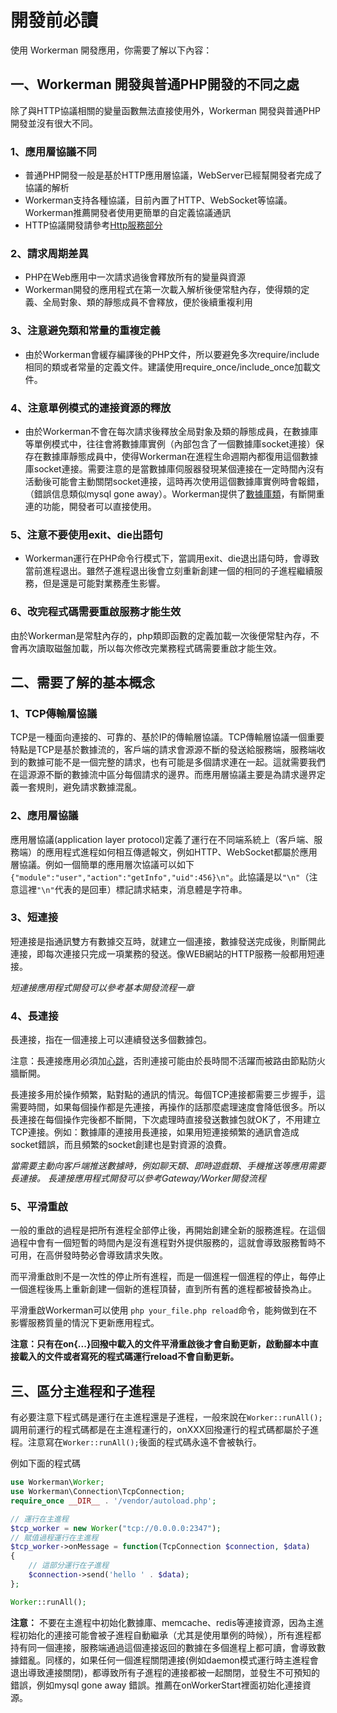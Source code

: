 # 開發前必讀

使用 Workerman 開發應用，你需要了解以下內容：

## 一、Workerman 開發與普通PHP開發的不同之處

除了與HTTP協議相關的變量函數無法直接使用外，Workerman 開發與普通PHP開發並沒有很大不同。

### 1、應用層協議不同
* 普通PHP開發一般是基於HTTP應用層協議，WebServer已經幫開發者完成了協議的解析
* Workerman支持各種協議，目前內置了HTTP、WebSocket等協議。Workerman推薦開發者使用更簡單的自定義協議通訊
*  HTTP協議開發請參考[Http服務部分](../http/request.md)

### 2、請求周期差異
* PHP在Web應用中一次請求過後會釋放所有的變量與資源
* Workerman開發的應用程式在第一次載入解析後便常駐內存，使得類的定義、全局對象、類的靜態成員不會釋放，便於後續重複利用

### 3、注意避免類和常量的重複定義
* 由於Workerman會緩存編譯後的PHP文件，所以要避免多次require/include相同的類或者常量的定義文件。建議使用require_once/include_once加載文件。

### 4、注意單例模式的連接資源的釋放
* 由於Workerman不會在每次請求後釋放全局對象及類的靜態成員，在數據庫等單例模式中，往往會將數據庫實例（內部包含了一個數據庫socket連接）保存在數據庫靜態成員中，使得Workerman在進程生命週期內都復用這個數據庫socket連接。需要注意的是當數據庫伺服器發現某個連接在一定時間內沒有活動後可能會主動關閉socket連接，這時再次使用這個數據庫實例時會報錯，（錯誤信息類似mysql gone away）。Workerman提供了[數據庫類](../components/workerman-mysql.md)，有斷開重連的功能，開發者可以直接使用。

### 5、注意不要使用exit、die出語句
* Workerman運行在PHP命令行模式下，當調用exit、die退出語句時，會導致當前進程退出。雖然子進程退出後會立刻重新創建一個的相同的子進程繼續服務，但是還是可能對業務產生影響。

### 6、改完程式碼需要重啟服務才能生效
由於Workerman是常駐內存的，php類即函數的定義加載一次後便常駐內存，不會再次讀取磁盤加載，所以每次修改完業務程式碼需要重啟才能生效。

## 二、需要了解的基本概念

### 1、TCP傳輸層協議
TCP是一種面向連接的、可靠的、基於IP的傳輸層協議。TCP傳輸層協議一個重要特點是TCP是基於數據流的，客戶端的請求會源源不斷的發送給服務端，服務端收到的數據可能不是一個完整的請求，也有可能是多個請求連在一起。這就需要我們在這源源不斷的數據流中區分每個請求的邊界。而應用層協議主要是為請求邊界定義一套規則，避免請求數據混亂。

### 2、應用層協議
應用層協議(application layer protocol)定義了運行在不同端系統上（客戶端、服務端）的應用程式進程如何相互傳遞報文，例如HTTP、WebSocket都屬於應用層協議。例如一個簡單的應用層次協議可以如下```{"module":"user","action":"getInfo","uid":456}\n"```。此協議是以```"\n"```（注意這裡```"\n"```代表的是回車）標記請求結束，消息體是字符串。

### 3、短連接
短連接是指通訊雙方有數據交互時，就建立一個連接，數據發送完成後，則斷開此連接，即每次連接只完成一項業務的發送。像WEB網站的HTTP服務一般都用短連接。

*短連接應用程式開發可以參考基本開發流程一章*

### 4、長連接
長連接，指在一個連接上可以連續發送多個數據包。

注意：長連接應用必須加[心跳](../faq/heartbeat.md)，否則連接可能由於長時間不活躍而被路由節點防火牆斷開。

長連接多用於操作頻繁，點對點的通訊的情況。每個TCP連接都需要三步握手，這需要時間，如果每個操作都是先連接，再操作的話那麼處理速度會降低很多。所以長連接在每個操作完後都不斷開，下次處理時直接發送數據包就OK了，不用建立TCP連接。例如：數據庫的連接用長連接，如果用短連接頻繁的通訊會造成socket錯誤，而且頻繁的socket創建也是對資源的浪費。

*當需要主動向客戶端推送數據時，例如聊天類、即時遊戲類、手機推送等應用需要長連接。*
*長連接應用程式開發可以參考Gateway/Worker開發流程*

### 5、平滑重啟
一般的重啟的過程是把所有進程全部停止後，再開始創建全新的服務進程。在這個過程中會有一個短暫的時間內是沒有進程對外提供服務的，這就會導致服務暫時不可用，在高併發時勢必會導致請求失敗。

而平滑重啟則不是一次性的停止所有進程，而是一個進程一個進程的停止，每停止一個進程後馬上重新創建一個新的進程頂替，直到所有舊的進程都被替換為止。

平滑重啟Workerman可以使用 ```php your_file.php reload```命令，能夠做到在不影響服務質量的情況下更新應用程式。

**注意：只有在on{...}回撥中載入的文件平滑重啟後才會自動更新，啟動腳本中直接載入的文件或者寫死的程式碼運行reload不會自動更新。**

## 三、區分主進程和子進程
有必要注意下程式碼是運行在主進程還是子進程，一般來說在```Worker::runAll();```調用前運行的程式碼都是在主進程運行的，onXXX回撥運行的程式碼都屬於子進程。注意寫在```Worker::runAll();```後面的程式碼永遠不會被執行。

例如下面的程式碼
```php
use Workerman\Worker;
use Workerman\Connection\TcpConnection;
require_once __DIR__ . '/vendor/autoload.php';

// 運行在主進程
$tcp_worker = new Worker("tcp://0.0.0.0:2347");
// 賦值過程運行在主進程
$tcp_worker->onMessage = function(TcpConnection $connection, $data)
{
    // 這部分運行在子進程
    $connection->send('hello ' . $data);
};

Worker::runAll();
```

**注意：** 不要在主進程中初始化數據庫、memcache、redis等連接資源，因為主進程初始化的連接可能會被子進程自動繼承（尤其是使用單例的時候），所有進程都持有同一個連接，服務端通過這個連接返回的數據在多個進程上都可讀，會導致數據錯亂。同樣的，如果任何一個進程關閉連接(例如daemon模式運行時主進程會退出導致連接關閉)，都導致所有子進程的連接都被一起關閉，並發生不可預知的錯誤，例如mysql gone away 錯誤。推薦在onWorkerStart裡面初始化連接資源。

